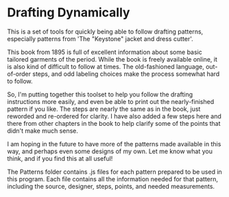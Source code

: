 # Drafting Dynamically

This is a set of tools for quickly being able to follow drafting patterns, especially patterns from 'The "Keystone" jacket and dress cutter'.

This book from 1895 is full of excellent information about some basic tailored garments of the period. While the book is freely available online, it is also kind of difficult to follow at times. 
The old-fashioned language, out-of-order steps, and odd labeling choices make the process somewhat hard to follow. 

So, I'm putting together this toolset to help you follow the drafting instructions more easily, and even be able to print out the nearly-finished pattern if you like. The steps are nearly the same as in the book, just reworded and re-ordered for clarity.
I have also added a few steps here and there from other chapters in the book to help clarify some of the points that didn't make much sense.

I am hoping in the future to have more of the patterns made available in this way, and perhaps even some designs of my own. Let me know what you think, and if you find this at all useful!

The Patterns folder contains .js files for each pattern prepared to be used in this program. Each file contains all the information needed for that pattern, including the source, designer, steps, points, and needed measurements. 
